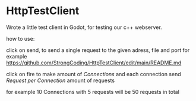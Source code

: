 # HttpTestClient
Wrote a little test client in Godot, for testing our c++ webserver.





how to use:

click on send,  to send a single request to the given adress, file and port for example https://github.com/StrongCoding/HttpTestClient/edit/main/README.md

click on fire to make amount of *Connections* and each connection send *Request per Connection* amount of requests

for example 10 Connections with 5 requests will be 50 requests in total
